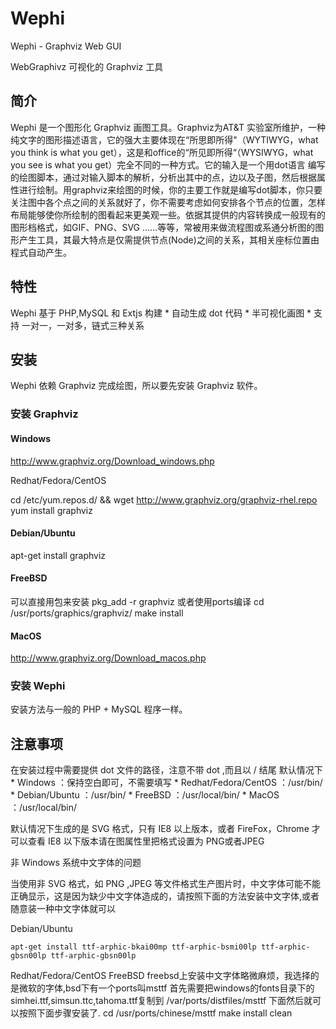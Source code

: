 # Wephi

Wephi - Graphviz Web GUI

WebGraphivz 可视化的 Graphviz 工具

## 简介

Wephi 是一个图形化 Graphviz 画图工具。Graphviz为AT&T 实验室所维护，一种纯文字的图形描述语言，它的强大主要体现在“所思即所得"（WYTIWYG，what you think is what you get），这是和office的“所见即所得“（WYSIWYG，what you see is what you get）完全不同的一种方式。它的输入是一个用dot语言 编写的绘图脚本，通过对输入脚本的解析，分析出其中的点，边以及子图，然后根据属性进行绘制。用graphviz来绘图的时候，你的主要工作就是编写dot脚本，你只要关注图中各个点之间的关系就好了，你不需要考虑如何安排各个节点的位置，怎样布局能够使你所绘制的图看起来更美观一些。依据其提供的内容转换成一般现有的图形档格式，如GIF、PNG、SVG ……等等，常被用来做流程图或系通分析图的图形产生工具，其最大特点是仅需提供节点(Node)之间的关系，其相关座标位置由程式自动产生。

## 特性

Wephi 基于 PHP,MySQL 和 Extjs 构建 * 自动生成 dot 代码 * 半可视化画图 * 支持 一对一，一对多，链式三种关系

## 安装

Wephi 依赖 Graphviz 完成绘图，所以要先安装 Graphviz 软件。

### 安装 Graphviz

#### Windows

http://www.graphviz.org/Download_windows.php

Redhat/Fedora/CentOS

cd /etc/yum.repos.d/ && wget http://www.graphviz.org/graphviz-rhel.repo yum install graphviz

#### Debian/Ubuntu

apt-get install graphviz

#### FreeBSD

可以直接用包来安装 pkg_add -r graphviz 或者使用ports编译 cd /usr/ports/graphics/graphviz/ make install

#### MacOS

http://www.graphviz.org/Download_macos.php

### 安装 Wephi

安装方法与一般的 PHP + MySQL 程序一样。

## 注意事项

在安装过程中需要提供 dot 文件的路径，注意不带 dot ,而且以 / 结尾 默认情况下 * Windows ：保持空白即可，不需要填写 * Redhat/Fedora/CentOS ：/usr/bin/ * Debian/Ubuntu ：/usr/bin/ * FreeBSD ：/usr/local/bin/ * MacOS ：/usr/local/bin/

默认情况下生成的是 SVG 格式，只有 IE8 以上版本，或者 FireFox，Chrome 才可以查看 IE8 以下版本请在图属性里把格式设置为 PNG或者JPEG

非 Windows 系统中文字体的问题

当使用非 SVG 格式，如 PNG ,JPEG 等文件格式生产图片时，中文字体可能不能正确显示，这是因为缺少中文字体造成的，请按照下面的方法安装中文字体,或者随意装一种中文字体就可以

Debian/Ubuntu
```
apt-get install ttf-arphic-bkai00mp ttf-arphic-bsmi00lp ttf-arphic-gbsn00lp ttf-arphic-gbsn00lp
```

Redhat/Fedora/CentOS FreeBSD
freebsd上安装中文字体略微麻烦，我选择的是微软的字体,bsd下有一个ports叫msttf 首先需要把windows的fonts目录下的 simhei.ttf,simsun.ttc,tahoma.ttf复制到 /var/ports/distfiles/msttf 下面然后就可以按照下面步骤安装了. cd /usr/ports/chinese/msttf make install clean

